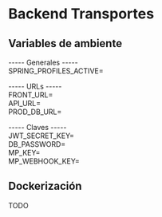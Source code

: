 # Backend Transportes

## Variables de ambiente

----- Generales -----  
SPRING_PROFILES_ACTIVE=

----- URLs -----  
FRONT_URL=    
API_URL=  
PROD_DB_URL=  

----- Claves -----  
JWT_SECRET_KEY=  
DB_PASSWORD=  
MP_KEY=  
MP_WEBHOOK_KEY=

## Dockerización

TODO